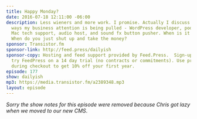 ```yaml
---
title: Happy Monday?
date: 2016-07-18 12:11:00 -06:00
description: Less wieners and more work. I promise. Actually I discuss the different
  ways my business attention is being pulled - WordPress developer, podcast editor,
  Mac tech support, audio host, and sound fx button pusher. When is it time to focus?
  When do you just shut up and take the money?
sponsor: Transistor.fm
sponsor-link: http://feed.press/dailyish
sponsor-copy: Hosting and feed support provided by Feed.Press.  Sign-up today and
  try FeedPress on a 14 day trial (no contracts or commitments). Use promo code "dailyish"
  during checkout to get 10% off your first year.
episode: 177
show: dailyish
mp3: https://media.transistor.fm/a2389348.mp3
layout: episode
---
```


<em>Sorry the show notes for this episode were removed because Chris got lazy when we moved to our new CMS</em>.
